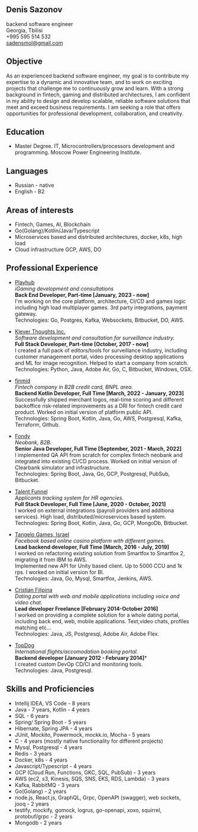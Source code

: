 ## Denis Sazonov
backend software engineer  
Georgia, Tbilisi  
+995 595 514 532  
sadensmol@gmail.com  

## Objective
As an experienced backend software engineer, my goal is to contribute my expertise to a dynamic and innovative team, and to work on exciting projects that challenge me to continuously grow and learn. With a strong background in fintech, gaming and distributed architectures, I am confident in my ability to design and develop scalable, reliable software solutions that meet and exceed business requirements. I am seeking a role that offers opportunities for professional development, collaboration, and creativity.

## Education
- Master Degree. IT, Microcontrollers/processors development and programming. Moscow Power Engineering Institute. 

## Languages
- Russian - native
- English - B2

## Areas of interests
- Fintech, Games, AI, Blockchain
- Go(Golang)/Kotlin/Java/Typescript
- Microservices based and distributed architectures, docker, k8s, high load
- Cloud infrastructure GCP, AWS, DO

## Professional Experience
- [Playhub](https://playhub.bet/)  
*iGaming development and consultations*  
**Back End Developer, Part-time [January, 2023 - now]**  
I'm working on the core platform, architecture, CI/CD and games logic including high load multiplayer games. 3rd party integrations, payment gateway.  
Technologies: Go, Postgres, Kafka, Websockets, Bitbucket, DO, AWS.

- [Klever Thoughts Inc.](https://www.investigationve.com/)  
*Software development and consultation for surveillance industry.*  
**Full Stack Developer, Part-time [October, 2017 - now]**  
I created a full pack of editors/tools for surveillance industry, including customer management portal, video processing desktop applications and ML for image recognition. Helped to start a company from scratch.     
Technologies: Python, Java, Adobe Air, Go, C, Bitbucket, Windows, OSX.

- [finmid](https://finmid.com/)  
*Fintech company in B2B credit card, BNPL area.*  
**Backend Kotlin Developer, Full Time [March, 2022 - January, 2023]**  
Successfully shipped merchant logos, real-time scoring and different backoffice risk-related improvements as a DRI for fintech credit card product. Worked on initial version of platform public API.  
Technologies: Spring Boot, Kotlin, Java, Go, AWS, Postgresql, Kafka, Terraform, Github.

- [Fondy](https://fondy.io/en/)  
*Neobank, B2B.*  
**Senior Java Developer, Full Time [September, 2021 - March, 2022]**  
I implemented QA API from scratch for complex fintech neobank and integrated into existing CI/CD process. Worked on initial version of Clearbank simulator and infrastructure.  
Technologies: Spring Boot, Java, Go, GCP, Postgresql, PubSub, Bitbucket.

- [Talent Funnel](https://www.talent-funnel.com/)  
*Applicants tracking system for HR agencies.*  
**Full Stack Developer, Full Time [June, 2020 - October, 2021]**   
I worked on external integrations (payroll providers and additiona services). High load, distributed/microservices based system.    
Technologies: Spring Boot, Kotlin, Java, Go, GCP, MongoDb, Bitbucket.

- [Tangelo Games, Israel](https://tangelogames.com/)  
*Facebook based online casino platform with different games.*  
**Lead backend developer, Full Time [March, 2016 - July, 2019]**  
I worked on refactoring existing solution from Smartfox to Smartfox 2, migrating it from IBM to AWS.  
Implemented new API for Unity based client. Up to 5000 CCU and 1k rps.
I worked on initial version for BI.  
Technologies: Java, Go, Mysql, Smartfox, Jenkins, AWS.

- [Cristian Filipina](https://www.christianfilipina.com/)  
*Dating portal with web and mobile applications including voice and video chat.*  
**Lead developer Freelance [February 2014-October 2016]**  
I worked on providing a complete solution for a whole dating portal, including back end, web, mobile applications. Text,video chats, profiles matching etc...  
Technologies: Java, JS, Postgresql, Adobe Air, Adobe Flex.

- [TopDog](https://www.topdog.ru.net/)  
*International flights/accomodation booking portal.*  
**Backend developer  [January 2012 - February 2014]***  
I created custom DevOp CD/CI and monitoring tools.  
Technologies: Java, Postgresql.

## Skills and Proficiencies
- Intellij IDEA, VS Code - 8 years
- Java - 7 years, Kotlin - 4 years
- SQL - 6 years 
- Spring/ Spring Boot - 5 years
- Hibernate, Spring JPA - 4 years
- JUnit, Mockito, Powermock, mockk.io, Mocha - 5 years 
- C - 4 years (mostly native functionality for different projects)
- Mysql, Postgresql - 4 years
- Redis - 3 years
- Docker, k8s - 4 years
- Javascript/Typescript - 4 years
- GCP (Cloud Run, Functions, GKC, SQL, PubSub) - 3 years
- AWS (ec2, s3, Kinesis, SQS, SNS, EKS, RDS, Lambda) - 3 years
- Kafka, RabbitMQ - 3 years
- Go(Golang) - 2 years
- node.js, React.js, GraphQL, Grpc, OpenAPI (swagger), web sockets, jooq - 2 years
- testify, mockify, gomock, logrus, go-openapi, xoxo, squirrel, protobuf/grpc - 2 years
- Mongodb - 2 years



